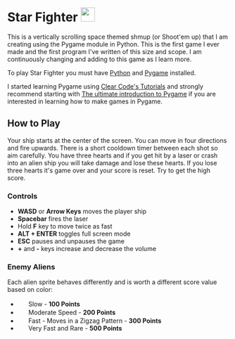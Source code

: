 # Star Fighter <img src="https://github.com/usagibryan/star_fighter/blob/main/graphics/player_ship.png" height="32">

This is a vertically scrolling space themed shmup (or Shoot'em up) that I am creating using the Pygame module in Python. This is the first game I ever made and the first program I've written of this size and scope. I am continuously changing and adding to this game as I learn more.

To play Star Fighter you must have [Python](https://www.python.org/) and [Pygame](https://www.pygame.org/) installed.

I started learning Pygame using [Clear Code's Tutorials](https://www.youtube.com/@ClearCode) and strongly recommend starting with [The ultimate introduction to Pygame](https://www.youtube.com/watch?v=AY9MnQ4x3zk) if you are interested in learning how to make games in Pygame.

## How to Play 
Your ship starts at the center of the screen. You can move in four directions and fire upwards. There is a short cooldown timer between each shot so aim carefully. You have three hearts and if you get hit by a laser or crash into an alien ship you will take damage and lose these hearts. If you lose three hearts it's game over and your score is reset. Try to get the high score.

### Controls
* **WASD** or **Arrow Keys** moves the player ship
* **Spacebar** fires the laser
* Hold **F** key to move twice as fast
* **ALT + ENTER** toggles full screen mode
* **ESC** pauses and unpauses the game
* **+** and **-** keys increase and decrease the volume

### Enemy Aliens
Each alien sprite behaves differently and is worth a different score value based on color:
* <img src="https://github.com/usagibryan/star_fighter/blob/main/graphics/red.png" width="20" height="16"> Slow - **100 Points**
* <img src="https://github.com/usagibryan/star_fighter/blob/main/graphics/green.png" width="20" height="16"> Moderate Speed - **200 Points**
* <img src="https://github.com/usagibryan/star_fighter/blob/main/graphics/yellow.png" width="20" height="16"> Fast - Moves in a Zigzag Pattern - **300 Points**
* <img src="https://github.com/usagibryan/star_fighter/blob/main/graphics/blue.png" width="20" height="10"> Very Fast and Rare - **500 Points**